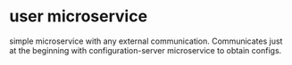 # user microservice

simple microservice with any external communication. Communicates just at the beginning with configuration-server microservice to obtain configs.